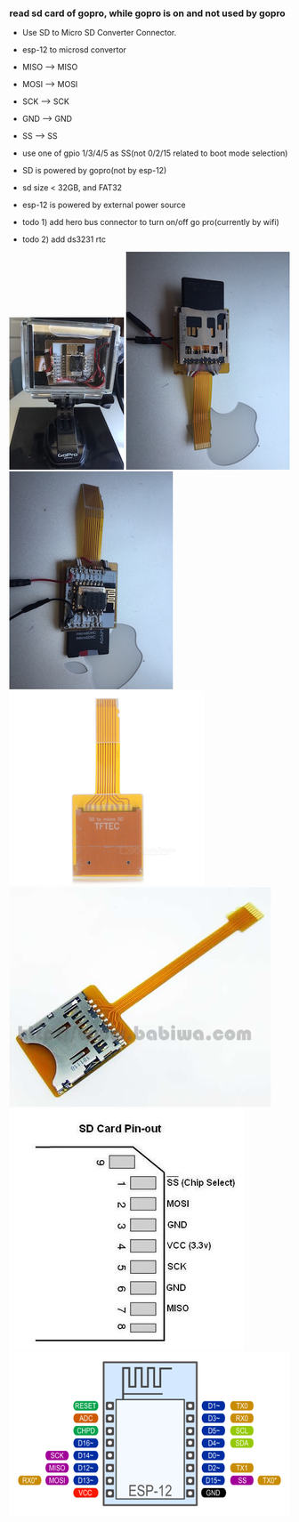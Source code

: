 ### read sd card of gopro, while gopro is on and not used by gopro ###

- Use SD to Micro SD Converter Connector.
- esp-12 to microsd convertor
- MISO --> MISO
- MOSI --> MOSI
- SCK  --> SCK
- GND  --> GND
- SS   --> SS

- use one of gpio 1/3/4/5 as SS(not 0/2/15 related to boot mode selection)
- SD is powered by gopro(not by esp-12)
- sd size < 32GB, and FAT32
- esp-12 is powered by external power source

- todo 1) add hero bus connector to turn on/off go pro(currently by wifi)
- todo 2) add ds3231 rtc

![1](./pics/IMG_5875.JPG)
![1](./pics/IMG_5877.JPG)
![1](./pics/IMG_5878.JPG)
![1](./pics/connector1.jpg)
![1](./pics/connector2.jpg)
![1](./pics/sd-pinout.jpg)
![1](./pics/esp12.png)

